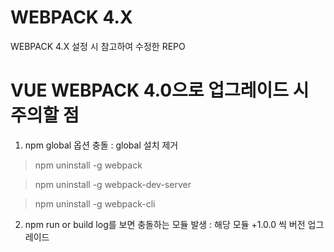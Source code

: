 # WEBPACK 4.X

WEBPACK 4.X 설정 시 참고하여 수정한 REPO

# VUE WEBPACK 4.0으로 업그레이드 시 주의할 점
1. npm global 옵션 충돌
 : global 설치 제거

> npm uninstall -g webpack 

> npm uninstall -g webpack-dev-server

> npm uninstall -g webpack-cli
 
2. npm run or build log를 보면 충돌하는 모듈 발생
 : 해당 모듈 +1.0.0 씩 버전 업그레이드 
